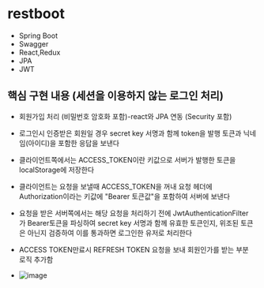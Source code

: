 # restboot
- Spring Boot
- Swagger
- React,Redux
- JPA
- JWT
  
## 핵심 구현 내용 (세션을 이용하지 않는 로그인 처리)
-  회원가입 처리 (비밀번호 암호화 포함)-react와 JPA 연동 (Security 포함)
-  로그인시 인증받은 회원일 경우 secret key 서명과 함께 token을 발행 토큰과 닉네임(아이디)을 포함한 응답을 보낸다
-  클라이언트쪽에서는 ACCESS_TOKEN이란 키값으로 서버가 발행한 토큰을 localStorage에 저장한다
-  클라이언트는 요청을 보낼때 ACCESS_TOKEN을 꺼내 요청 헤더에 Authorization이라는 키값에 "Bearer 토큰값"을 포함하여 서버에 보낸다
-  요청을 받은 서버쪽에서는 해당 요청을 처리하기 전에 JwtAuthenticationFilter 가  Bearer토큰을 파싱하여
    secret key 서명과 함께 유효한 토큰인지, 위조된 토큰은 아닌지 검증하여 이를 통과하면 로그인한 유저로 처리한다

- ACCESS TOKEN만료시 REFRESH TOKEN 요청을 보내 회원인가를 받는 부분 로직 추가함

- ![image](https://github.com/swanbaek/restboot/assets/20180958/5f82ed12-b314-4e03-9d21-a2c3e44e8a04)
